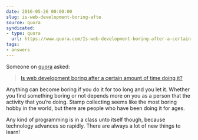 ```yaml
---
date: 2016-05-26 00:00:00
slug: is-web-development-boring-afte
source: quora
syndicated:
- type: quora
  url: https://www.quora.com/Is-web-development-boring-after-a-certain-amount-of-time-doing-it/answer/Roy-Tang
tags:
- answers
---
```


Someone on [quora](https://quora.com) asked:

> [Is web development boring after a certain amount of time doing it?](https://www.quora.com/Is-web-development-boring-after-a-certain-amount-of-time-doing-it/answer/Roy-Tang)


Anything can become boring if you do it for too long and you let it. Whether you find something boring or not depends more on you as a person that the activity that you’re doing. Stamp collecting seems like the most boring hobby in the world, but there are people who have been doing it for ages.

Any kind of programming is in a class unto itself though, because technology advances so rapidly. There are always a lot of new things to learn!
